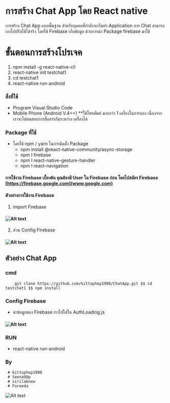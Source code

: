 # การสร้าง Chat App โดย React native
   การสร้าง Chat App แบบพื้นฐาน สำหรับบุคคลที่กำลังจะเริ่มทำ Application การ Chat สามารถเอาไปปรับใช้ได้จริง โดยใช้ Firebase เก็บข้อมูล ด้วยการนำ Package firebase มาใช้

# ขั้นตอนการสร้างโปรเจค
1. npm install -g react-native-cli
2. react-native init testchat1
3. cd testchat1
4. react-native run-android

### สิ่งที่ใช้
   * Program Visual Studio Code
   * Mobile Phone (Android V.4++)   **ใช้โทรศัพท์ มากกว่า 1 เครื่องในการลอง เนื่องจากเราจะได้ทดสอบการสื่อสารกันระหว่าง เครื่องได้
  
### Package ที่ใช้

* โดยใช้ npm / yarn ในการติดตั้ง Package
  * npm install @react-native-community/async-storage
  * npm I firebase	
  * npm I  react-native-gesture-handler
  * npm I react-navigation
#### การใช้งาน Firebase เบื้องต้น คุณต้องมี User ใน Firebase ก่อน โดยไปสมัคร Firebase [https://firebase.google.com](www.google.com)

#### ตัวอย่างการใช้งาน Firebase

1. import Firebase
#### ![Alt text](https://www.img.in.th/images/7061c5a843d64d7ab5f90ae4f08bea86.png)
2. ส่วน Config Firebase
#### ![Alt text](https://www.img.in.th/images/af52f51d20939184e3e320bccc14d8b4.png)

## ตัวอย่าง Chat App 
### cmd
        git clone https://github.com/kittophop1998/ChatApp.git $$ cd testchat1 $$ npm install
### Config Firebase 
   * นำข้อมูลของ Firebase เราไปใส่ใน AuthLoading.js
   #### ![Alt text](https://www.img.in.th/images/1db94a236e8349a467871a3c7110f80e.png)

### RUN
   * react-native run-android

### By 
     # kittophop1998
     # Seena98p
     # sirilaknew
     # Fareeda
![Alt text](https://www.img.in.th/images/303de65b813dcdce84c13e2e6358dd6d.png)     
